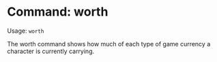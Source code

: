 # Command: worth
Usage: `worth`

The worth command shows how much of each type of game currency a character is
currently carrying.
